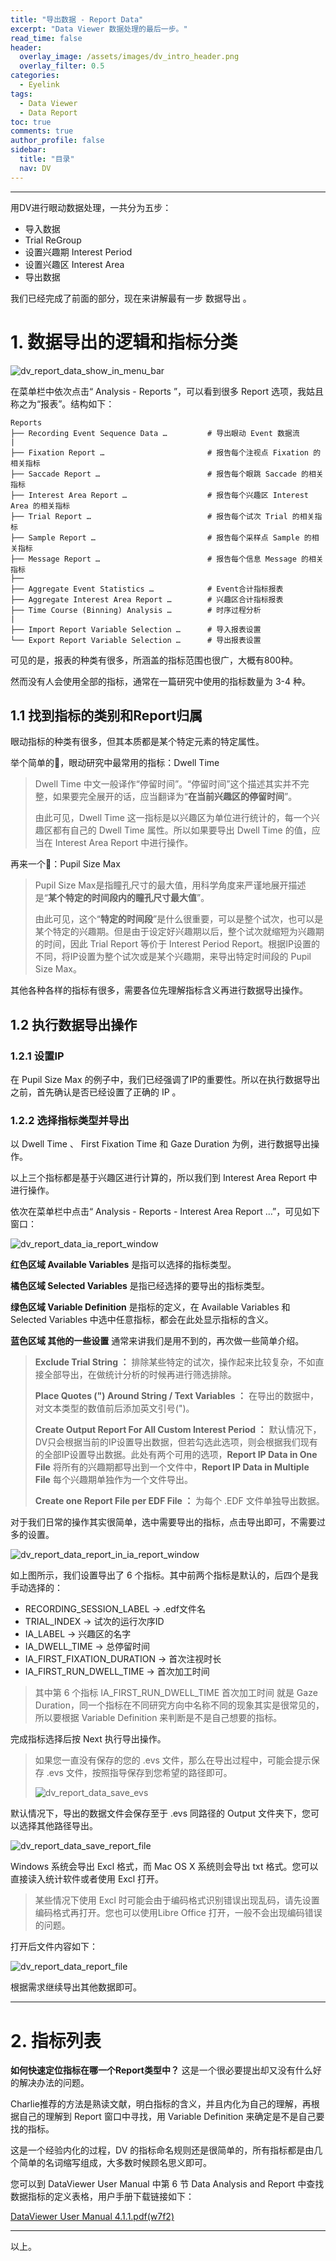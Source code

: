 ```yaml
---
title: "导出数据 - Report Data"
excerpt: "Data Viewer 数据处理的最后一步。"
read_time: false
header:
  overlay_image: /assets/images/dv_intro_header.png
  overlay_filter: 0.5
categories:
  - Eyelink
tags:
  - Data Viewer
  - Data Report
toc: true
comments: true
author_profile: false
sidebar:
  title: "目录"
  nav: DV 
---
```


---

用DV进行眼动数据处理，一共分为五步：

* 导入数据
* Trial ReGroup
* 设置兴趣期 Interest Period
* 设置兴趣区 Interest Area
* 导出数据

我们已经完成了前面的部分，现在来讲解最有一步 数据导出 。

# 1. 数据导出的逻辑和指标分类

![dv_report_data_show_in_menu_bar](/assets/images/dv_report_data_show_in_menu_bar.png)

在菜单栏中依次点击“ Analysis - Reports ”，可以看到很多 Report 选项，我姑且称之为“报表”。结构如下：

```
Reports
├── Recording Event Sequence Data …         # 导出眼动 Event 数据流
|
├── Fixation Report …                       # 报告每个注视点 Fixation 的相关指标
├── Saccade Report …                        # 报告每个眼跳 Saccade 的相关指标
├── Interest Area Report …                  # 报告每个兴趣区 Interest Area 的相关指标
├── Trial Report …                          # 报告每个试次 Trial 的相关指标
├── Sample Report …                         # 报告每个采样点 Sample 的相关指标
├── Message Report …                        # 报告每个信息 Message 的相关指标
├── 
├── Aggregate Event Statistics …            # Event合计指标报表
├── Aggregate Interest Area Report …        # 兴趣区合计指标报表
├── Time Course (Binning) Analysis …        # 时序过程分析
|  
├── Import Report Variable Selection …      # 导入报表设置
└── Export Report Variable Selection …      # 导出报表设置
```

可见的是，报表的种类有很多，所涵盖的指标范围也很广，大概有800种。

然而没有人会使用全部的指标，通常在一篇研究中使用的指标数量为 3-4 种。

## 1.1 找到指标的类别和Report归属

眼动指标的种类有很多，但其本质都是某个特定元素的特定属性。

举个简单的🌰，眼动研究中最常用的指标：Dwell Time

> Dwell Time 中文一般译作“停留时间”。“停留时间”这个描述其实并不完整，如果要完全展开的话，应当翻译为“**在当前兴趣区的停留时间**”。
>
> 由此可见，Dwell Time 这一指标是以兴趣区为单位进行统计的，每一个兴趣区都有自己的 Dwell Time 属性。所以如果要导出 Dwell Time 的值，应当在 Interest Area Report 中进行操作。

再来一个🌰：Pupil Size Max

>Pupil Size Max是指瞳孔尺寸的最大值，用科学角度来严谨地展开描述是“**某个特定的时间段内的瞳孔尺寸最大值**”。
>
>由此可见，这个“**特定的时间段**”是什么很重要，可以是整个试次，也可以是某个特定的兴趣期。但是由于设定好兴趣期以后，整个试次就缩短为兴趣期的时间，因此 Trial Report 等价于 Interest Period Report。根据IP设置的不同，将IP设置为整个试次或是某个兴趣期，来导出特定时间段的 Pupil Size Max。

其他各种各样的指标有很多，需要各位先理解指标含义再进行数据导出操作。

## 1.2 执行数据导出操作

### 1.2.1 设置IP

在 Pupil Size Max 的例子中，我们已经强调了IP的重要性。所以在执行数据导出之前，首先确认是否已经设置了正确的 IP 。

### 1.2.2 选择指标类型并导出

以 Dwell Time 、 First Fixation Time 和 Gaze Duration 为例，进行数据导出操作。

以上三个指标都是基于兴趣区进行计算的，所以我们到 Interest Area Report 中进行操作。

依次在菜单栏中点击“ Analysis - Reports - Interest Area Report …”，可见如下窗口：

![dv_report_data_ia_report_window](/assets/images/dv_report_data_ia_report_window.png)

**红色区域 Available Variables** 是指可以选择的指标类型。

**橘色区域 Selected Variables** 是指已经选择的要导出的指标类型。

**绿色区域 Variable Definition** 是指标的定义，在 Available Variables 和 Selected Variables 中选中任意指标，都会在此处显示指标的含义。

**蓝色区域 其他的一些设置** 通常来讲我们是用不到的，再次做一些简单介绍。

> **Exclude Trial String ：** 排除某些特定的试次，操作起来比较复杂，不如直接全部导出，在做统计分析的时候再进行筛选排除。
> 
> **Place Quotes (") Around String / Text Variables ：** 在导出的数据中，对文本类型的数值前后添加英文引号(")。
> 
> **Create Output Report For All Custom Interest Period ：** 默认情况下，DV只会根据当前的IP设置导出数据，但若勾选此选项，则会根据我们现有的全部IP设置导出数据。此处有两个可用的选项，**Report IP Data in One File** 将所有的兴趣期都导出到一个文件中，**Report IP Data in Multiple File** 每个兴趣期单独作为一个文件导出。
> 
> **Create one Report File per EDF File ：** 为每个 .EDF 文件单独导出数据。

对于我们日常的操作其实很简单，选中需要导出的指标，点击导出即可，不需要过多的设置。

![dv_report_data_report_in_ia_report_window](/assets/images/dv_report_data_report_in_ia_report_window.png)

如上图所示，我们设置导出了 6 个指标。其中前两个指标是默认的，后四个是我手动选择的：

* RECORDING_SESSION_LABEL -> .edf文件名
* TRIAL_INDEX -> 试次的运行次序ID
* IA_LABEL -> 兴趣区的名字
* IA_DWELL_TIME -> 总停留时间
* IA_FIRST_FIXATION_DURATION -> 首次注视时长
* IA_FIRST_RUN_DWELL_TIME -> 首次加工时间

> 其中第 6 个指标 IA_FIRST_RUN_DWELL_TIME 首次加工时间 就是 Gaze Duration，同一个指标在不同研究方向中名称不同的现象其实是很常见的，所以要根据 Variable Definition 来判断是不是自己想要的指标。

完成指标选择后按 Next 执行导出操作。

> 如果您一直没有保存的您的 .evs 文件，那么在导出过程中，可能会提示保存 .evs 文件，按照指导保存到您希望的路径即可。
> 
> ![dv_report_data_save_evs](/assets/images/dv_report_data_save_evs.png)

默认情况下，导出的数据文件会保存至于 .evs 同路径的 Output 文件夹下，您可以选择其他路径导出。

![dv_report_data_save_report_file](/assets/images/dv_report_data_save_report_file.png)

Windows 系统会导出 Excl 格式，而 Mac OS X 系统则会导出 txt 格式。您可以直接读入统计软件或者使用 Excl 打开。

> 某些情况下使用 Excl 时可能会由于编码格式识别错误出现乱码，请先设置编码格式再打开。您也可以使用Libre Office 打开，一般不会出现编码错误的问题。

打开后文件内容如下：

![dv_report_data_report_file](/assets/images/dv_report_data_report_file.png)

根据需求继续导出其他数据即可。

---

# 2. 指标列表

**如何快速定位指标在哪一个Report类型中？** 这是一个很必要提出却又没有什么好的解决办法的问题。

Charlie推荐的方法是熟读文献，明白指标的含义，并且内化为自己的理解，再根据自己的理解到 Report 窗口中寻找，用 Variable Definition 来确定是不是自己要找的指标。

这是一个经验内化的过程，DV 的指标命名规则还是很简单的，所有指标都是由几个简单的名词缩写组成，大多数时候顾名思义即可。

您可以到 DataViewer User Manual 中第 6 节 Data Analysis and Report 中查找数据指标的定义表格，用户手册下载链接如下：

[DataViewer User Manual 4.1.1.pdf(w7f2)](https://pan.baidu.com/s/1wf4CD_c3Thp5oXa9cJGN-Q)

---

以上。
